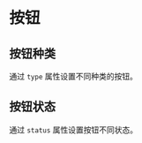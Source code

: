 # 按钮

## 按钮种类

通过 `type` 属性设置不同种类的按钮。

<demo path="../demos/button/type.vue"></demo>

## 按钮状态

通过 `status` 属性设置按钮不同状态。

<demo path="../demos/button/status.vue"></demo>
